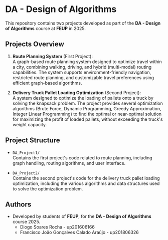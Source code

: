 # DA - Design of Algorithms

This repository contains two projects developed as part of the **DA - Design of Algorithms** course at **FEUP** in 2025.

## Projects Overview

1. **Route Planning System** (First Project):  
   A graph-based route planning system designed to optimize travel within a city, combining walking, driving, and hybrid (multi-modal) routing capabilities. The system supports environment-friendly navigation, restricted route planning, and customizable travel preferences using efficient graph-based algorithms.

2. **Delivery Truck Pallet Loading Optimization** (Second Project):  
   A system designed to optimize the loading of pallets onto a truck by solving the knapsack problem. The project provides several optimization algorithms (Brute Force, Dynamic Programming, Greedy Approximation, Integer Linear Programming) to find the optimal or near-optimal solution for maximizing the profit of loaded pallets, without exceeding the truck's weight capacity.

## Project Structure

- `DA_Project1/`  
  Contains the first project's code related to route planning, including graph handling, routing algorithms, and user interface.

- `DA_Project2/`  
  Contains the second project's code for the delivery truck pallet loading optimization, including the various algorithms and data structures used to solve the optimization problem.

## Authors

- Developed by students of **FEUP**, for the **DA - Design of Algorithms** course 2025.
  - Diogo Soares Rocha - up201606166
  - Francisco João Gonçalves Calado Araújo - up201806326
